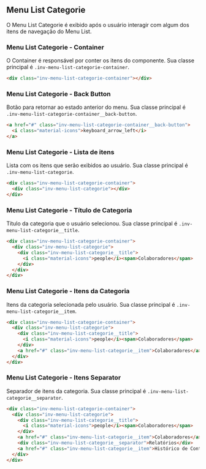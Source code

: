 ## Menu List Categorie
O Menu List Categorie é exibido após o usuário interagir com algum dos itens de navegação do Menu List.

### Menu List Categorie - Container
O Container é responsável por conter os itens do componente.
Sua classe principal é `.inv-menu-list-categorie-container`.

``` html
<div class="inv-menu-list-categorie-container"></div>
```

### Menu List Categorie - Back Button
Botão para retornar ao estado anterior do menu.
Sua classe principal é `.inv-menu-list-categorie-container__back-button`.

``` html
<a href="#" class="inv-menu-list-categorie-container__back-button">
  <i class="material-icons">keyboard_arrow_left</i>
</a>
```

### Menu List Categorie - Lista de itens
Lista com os itens que serão exibidos ao usuário.
Sua classe principal é `.inv-menu-list-categorie`.

``` html
<div class="inv-menu-list-categorie-container">
  <div class="inv-menu-list-categorie"></div>
</div>
```

### Menu List Categorie - Título de Categoria
Título da categoria que o usuário selecionou.
Sua classe principal é `.inv-menu-list-categorie__title`.

``` html
<div class="inv-menu-list-categorie-container">
  <div class="inv-menu-list-categorie">
    <div class="inv-menu-list-categorie__title">
      <i class="material-icons">people</i><span>Colaboradores</span>
    </div>
  </div>
</div>
```
### Menu List Categorie - Itens da Categoria
Itens da categoria selecionada pelo usuário.
Sua classe principal é `.inv-menu-list-categorie__item`.

``` html
<div class="inv-menu-list-categorie-container">
  <div class="inv-menu-list-categorie">
    <div class="inv-menu-list-categorie__title">
      <i class="material-icons">people</i><span>Colaboradores</span>
    </div>
    <a href="#" class="inv-menu-list-categorie__item">Colaboradores</a>
  </div>
</div>
```

### Menu List Categorie - Itens Separator
Separador de itens da categoria.
Sua classe principal é `.inv-menu-list-categorie__separator`.

``` html
<div class="inv-menu-list-categorie-container">
  <div class="inv-menu-list-categorie">
    <div class="inv-menu-list-categorie__title">
      <i class="material-icons">people</i><span>Colaboradores</span>
    </div>
    <a href="#" class="inv-menu-list-categorie__item">Colaboradores</a>
    <div class="inv-menu-list-categorie__separator">Relatórios</div>
    <a href="#" class="inv-menu-list-categorie__item">Histórico de Contratação de Colaboradores</a>
  </div>
</div>
```
